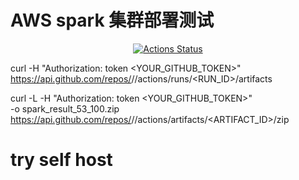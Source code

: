 # AWS spark 集群部署测试

<div align="center">

[![Actions Status](https://github.com/zizdlp/aws_deploy/workflows/TEST_TPCDS/badge.svg)](https://github.com/zizdlp/aws_deploy/actions)

</div>

curl -H "Authorization: token <YOUR_GITHUB_TOKEN>" \
  https://api.github.com/repos/<OWNER>/<REPO>/actions/runs/<RUN_ID>/artifacts

curl -L -H "Authorization: token <YOUR_GITHUB_TOKEN>" \
  -o spark_result_53_100.zip \
  https://api.github.com/repos/<OWNER>/<REPO>/actions/artifacts/<ARTIFACT_ID>/zip

# try self host
